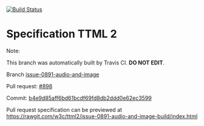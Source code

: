 [![Build Status](https://travis-ci.org/w3c/ttml2.svg?branch=issue-0891-audio-and-image)](https://travis-ci.org/w3c/ttml2)


# Specification TTML 2


Note:


This branch was automatically built by Travis CI. <b>DO NOT EDIT</b>.


 Branch [issue-0891-audio-and-image](https://github.com/w3c/ttml2/tree/issue-0891-audio-and-image)


 Pull request: [#898](https://github.com/w3c/ttml2/pull/898)


 Commit: [b4e9d85aff6bd61bcdf69fd8db2ddd0e62ec3599](https://github.com/w3c/ttml2/commit/b4e9d85aff6bd61bcdf69fd8db2ddd0e62ec3599)

Pull request specification can be previewed at https://rawgit.com/w3c/ttml2/issue-0891-audio-and-image-build/index.html



